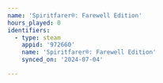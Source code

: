 ```yaml
---
name: 'Spiritfarer®: Farewell Edition'
hours_played: 0
identifiers:
  - type: steam
    appid: '972660'
    name: 'Spiritfarer®: Farewell Edition'
    synced_on: '2024-07-04'

---
```

